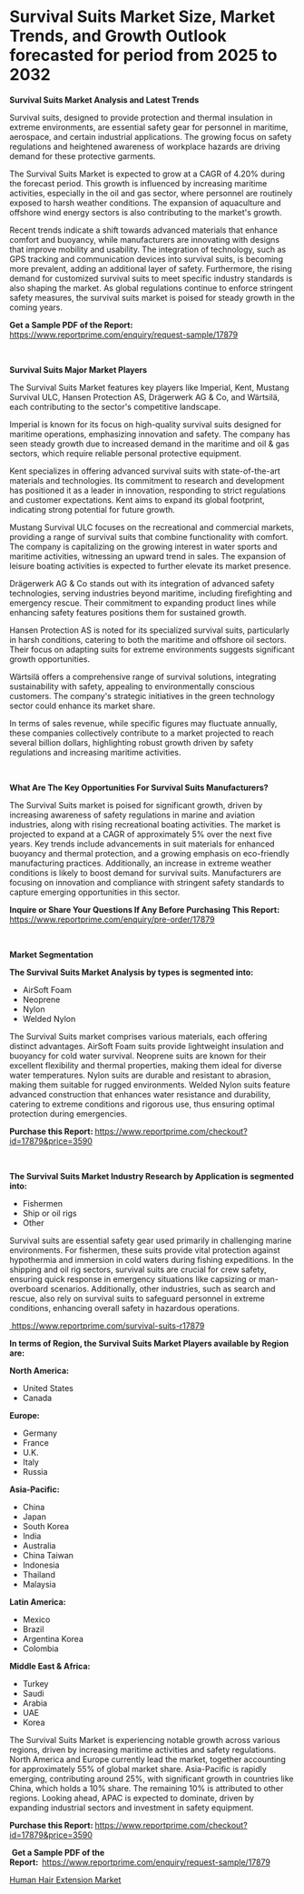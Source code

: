 <p><h1>Survival Suits Market Size, Market Trends, and Growth Outlook forecasted for period from 2025 to 2032</h1></p><p><strong>Survival Suits Market Analysis and Latest Trends</strong></p>
<p><p>Survival suits, designed to provide protection and thermal insulation in extreme environments, are essential safety gear for personnel in maritime, aerospace, and certain industrial applications. The growing focus on safety regulations and heightened awareness of workplace hazards are driving demand for these protective garments. </p><p>The Survival Suits Market is expected to grow at a CAGR of 4.20% during the forecast period. This growth is influenced by increasing maritime activities, especially in the oil and gas sector, where personnel are routinely exposed to harsh weather conditions. The expansion of aquaculture and offshore wind energy sectors is also contributing to the market's growth.</p><p>Recent trends indicate a shift towards advanced materials that enhance comfort and buoyancy, while manufacturers are innovating with designs that improve mobility and usability. The integration of technology, such as GPS tracking and communication devices into survival suits, is becoming more prevalent, adding an additional layer of safety. Furthermore, the rising demand for customized survival suits to meet specific industry standards is also shaping the market. As global regulations continue to enforce stringent safety measures, the survival suits market is poised for steady growth in the coming years.</p></p>
<p><strong>Get a Sample PDF of the Report:&nbsp;</strong> <a href="https://www.reportprime.com/enquiry/request-sample/17879?utm_campaign=3543&utm_medium=2&utm_source=Github&utm_content=ia&utm_term=18032025&utm_id=survival-suits">https://www.reportprime.com/enquiry/request-sample/17879</a></p>
<p>&nbsp;</p>
<p><strong>Survival Suits Major Market Players</strong></p>
<p><p>The Survival Suits Market features key players like Imperial, Kent, Mustang Survival ULC, Hansen Protection AS, Drägerwerk AG & Co, and Wärtsilä, each contributing to the sector's competitive landscape. </p><p>Imperial is known for its focus on high-quality survival suits designed for maritime operations, emphasizing innovation and safety. The company has seen steady growth due to increased demand in the maritime and oil & gas sectors, which require reliable personal protective equipment.</p><p>Kent specializes in offering advanced survival suits with state-of-the-art materials and technologies. Its commitment to research and development has positioned it as a leader in innovation, responding to strict regulations and customer expectations. Kent aims to expand its global footprint, indicating strong potential for future growth.</p><p>Mustang Survival ULC focuses on the recreational and commercial markets, providing a range of survival suits that combine functionality with comfort. The company is capitalizing on the growing interest in water sports and maritime activities, witnessing an upward trend in sales. The expansion of leisure boating activities is expected to further elevate its market presence.</p><p>Drägerwerk AG & Co stands out with its integration of advanced safety technologies, serving industries beyond maritime, including firefighting and emergency rescue. Their commitment to expanding product lines while enhancing safety features positions them for sustained growth.</p><p>Hansen Protection AS is noted for its specialized survival suits, particularly in harsh conditions, catering to both the maritime and offshore oil sectors. Their focus on adapting suits for extreme environments suggests significant growth opportunities.</p><p>Wärtsilä offers a comprehensive range of survival solutions, integrating sustainability with safety, appealing to environmentally conscious customers. The company's strategic initiatives in the green technology sector could enhance its market share.</p><p>In terms of sales revenue, while specific figures may fluctuate annually, these companies collectively contribute to a market projected to reach several billion dollars, highlighting robust growth driven by safety regulations and increasing maritime activities.</p></p>
<p>&nbsp;</p>
<p><strong>What Are The Key Opportunities For Survival Suits Manufacturers?</strong></p>
<p><p>The Survival Suits market is poised for significant growth, driven by increasing awareness of safety regulations in marine and aviation industries, along with rising recreational boating activities. The market is projected to expand at a CAGR of approximately 5% over the next five years. Key trends include advancements in suit materials for enhanced buoyancy and thermal protection, and a growing emphasis on eco-friendly manufacturing practices. Additionally, an increase in extreme weather conditions is likely to boost demand for survival suits. Manufacturers are focusing on innovation and compliance with stringent safety standards to capture emerging opportunities in this sector.</p></p>
<p><strong>Inquire or Share Your Questions If Any Before Purchasing This Report:</strong> <a href="https://www.reportprime.com/enquiry/pre-order/17879?utm_campaign=3543&utm_medium=2&utm_source=Github&utm_content=ia&utm_term=18032025&utm_id=survival-suits">https://www.reportprime.com/enquiry/pre-order/17879</a></p>
<p>&nbsp;</p>
<p><strong>Market Segmentation</strong></p>
<p><strong>The Survival Suits Market Analysis by types is segmented into:</strong></p>
<p><ul><li>AirSoft Foam</li><li>Neoprene</li><li>Nylon</li><li>Welded Nylon</li></ul></p>
<p><p>The Survival Suits market comprises various materials, each offering distinct advantages. AirSoft Foam suits provide lightweight insulation and buoyancy for cold water survival. Neoprene suits are known for their excellent flexibility and thermal properties, making them ideal for diverse water temperatures. Nylon suits are durable and resistant to abrasion, making them suitable for rugged environments. Welded Nylon suits feature advanced construction that enhances water resistance and durability, catering to extreme conditions and rigorous use, thus ensuring optimal protection during emergencies.</p></p>
<p><strong>Purchase this Report:&nbsp;</strong><a href="https://www.reportprime.com/checkout?id=17879&price=3590&utm_campaign=3543&utm_medium=2&utm_source=Github&utm_content=ia&utm_term=18032025&utm_id=survival-suits">https://www.reportprime.com/checkout?id=17879&price=3590</a></p>
<p>&nbsp;</p>
<p><strong>The Survival Suits Market Industry Research by Application is segmented into:</strong></p>
<p><ul><li>Fishermen</li><li>Ship or oil rigs</li><li>Other</li></ul></p>
<p><p>Survival suits are essential safety gear used primarily in challenging marine environments. For fishermen, these suits provide vital protection against hypothermia and immersion in cold waters during fishing expeditions. In the shipping and oil rig sectors, survival suits are crucial for crew safety, ensuring quick response in emergency situations like capsizing or man-overboard scenarios. Additionally, other industries, such as search and rescue, also rely on survival suits to safeguard personnel in extreme conditions, enhancing overall safety in hazardous operations.</p></p>
<p><a href="https://www.reportprime.com/survival-suits-r17879?utm_campaign=3543&utm_medium=2&utm_source=Github&utm_content=ia&utm_term=18032025&utm_id=survival-suits">&nbsp;https://www.reportprime.com/survival-suits-r17879</a></p>
<p><strong>In terms of Region, the Survival Suits Market Players available by Region are:</strong></p>
<p>
    <p> <strong> North America: </strong>
        <ul>
            <li>United States</li>
            <li>Canada</li>
        </ul>
        </p> 
    <p> <strong> Europe: </strong>
        <ul>
            <li>Germany</li>
            <li>France</li>
            <li>U.K.</li>
            <li>Italy</li>
            <li>Russia</li>
        </ul>
        </p> 
    <p> <strong> Asia-Pacific: </strong>
        <ul>
            <li>China</li>
            <li>Japan</li>
            <li>South Korea</li>
            <li>India</li>
            <li>Australia</li>
            <li>China Taiwan</li>
            <li>Indonesia</li>
            <li>Thailand</li>
            <li>Malaysia</li>
        </ul>
        </p> 
    <p> <strong> Latin America: </strong>
        <ul>
            <li>Mexico</li>
            <li>Brazil</li>
            <li>Argentina Korea</li>
            <li>Colombia</li>
        </ul>
        </p> 
    <p> <strong> Middle East & Africa: </strong>
        <ul>
            <li>Turkey</li>
            <li>Saudi</li>
            <li>Arabia</li>
            <li>UAE</li>
            <li>Korea</li>
        </ul>
    </p>
    </p>
<p><p>The Survival Suits Market is experiencing notable growth across various regions, driven by increasing maritime activities and safety regulations. North America and Europe currently lead the market, together accounting for approximately 55% of global market share. Asia-Pacific is rapidly emerging, contributing around 25%, with significant growth in countries like China, which holds a 10% share. The remaining 10% is attributed to other regions. Looking ahead, APAC is expected to dominate, driven by expanding industrial sectors and investment in safety equipment.</p></p>
<p><strong>Purchase this Report: </strong><a href="https://www.reportprime.com/checkout?id=17879&price=3590&utm_campaign=3543&utm_medium=2&utm_source=Github&utm_content=ia&utm_term=18032025&utm_id=survival-suits">https://www.reportprime.com/checkout?id=17879&price=3590</a></p>
<p>&nbsp;<strong>Get a Sample PDF of the Report:&nbsp;&nbsp;</strong><a href="https://www.reportprime.com/enquiry/request-sample/17879?utm_campaign=3543&utm_medium=2&utm_source=Github&utm_content=ia&utm_term=18032025&utm_id=survival-suits">https://www.reportprime.com/enquiry/request-sample/17879</a></p>
<p><strong></strong></p>
<p><p><a href="https://github.com/herakterroem/Market-Research-Report-List-1/blob/main/human-hair-extension-market.md?utm_campaign=3543&utm_medium=2&utm_source=Github&utm_content=ia&utm_term=18032025&utm_id=survival-suits">Human Hair Extension Market</a></p></p>